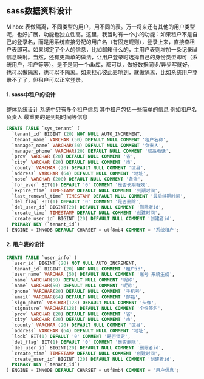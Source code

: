 ## sass数据资料设计

Minbo: 表做隔离，不同类型的用户，用不同的表。万一将来还有其他的用户类型呢，也好扩展，功能也独立性高。这里，我当时有一个小的功能：如果租户不是自己的登录名，而是用系统直接分配的用户名（有固定规则），登录上来，直接查租户表即可。如果绑定了个人的信息，比如邮箱什么的，主用户表则增加一条记录id信息映射。当然，还有更简单的做法，让用户登录时选择自己的身份类型即可（系统用户，租户等等）。是不是同一个db库，都可以，做好数据同步/异步写就好，也可以做隔离，也可以不隔离。如果担心彼此影响到，就做隔离，比如系统用户登录不了了，但租户可以正常登录。

#### 1. sass中租户的设计

整体系统设计 系统中只有多个租户信息 其中租户包括一些简单的信息 例如租户名 负责人 最重要的是到期时间等信息

```sql
CREATE TABLE `sys_tenant` (
  `tenant_id` BIGINT (20) NOT NULL AUTO_INCREMENT,
  `tenant_name` VARCHAR (50) DEFAULT NULL COMMENT '租户名称',
  `manager_name` VARCHAR(50) DEFAULT NULL COMMENT '负责人',
  `manager_phone` VARCHAR(20) DEFAULT NULL COMMENT '联系电话',
  `prov` VARCHAR (20) DEFAULT NULL COMMENT '省',
  `city` VARCHAR (20) DEFAULT NULL COMMENT '市',
  `county` VARCHAR (20) DEFAULT NULL COMMENT '区县',
  `address` VARCHAR (64) DEFAULT NULL COMMENT '地址',
  `note` VARCHAR (200) DEFAULT NULL COMMENT '备注',
  `for_ever` BIT(1) DEFAULT '0' COMMENT '是否长期有效',
  `expire_time` TIMESTAMP DEFAULT NULL COMMENT '到期时间',
  `last_renewal_time` TIMESTAMP DEFAULT NULL COMMENT '最后续期时间',
  `del_flag` BIT(1) DEFAULT '0' COMMENT '是否删除',
  `del_user_id` BIGINT(20) DEFAULT NULL COMMENT '删除者id',
  `create_time` TIMESTAMP DEFAULT NULL COMMENT '创建时间',
  `create_user_id` BIGINT (20) DEFAULT NULL COMMENT '创建者id',
  PRIMARY KEY (`tenant_id`)
) ENGINE = INNODB DEFAULT CHARSET = utf8mb4 COMMENT = '系统租户';
```

#### 2.  用户表的设计

```sql
CREATE TABLE `user_info` (
  `user_id` BIGINT (20) NOT NULL AUTO_INCREMENT,
  `tenant_id` BIGINT (20) NOT NULL COMMENT '租户id',
  `user_name` VARCHAR (50) DEFAULT NULL COMMENT '账号_系統生成',
  `name` VARCHAR(50) DEFAULT NULL COMMENT '昵称',
  `name` VARCHAR(50) DEFAULT NULL COMMENT '昵称',
  `phone` VARCHAR(20) DEFAULT NULL COMMENT '手机号',
  `email` VARCHAR(64) DEFAULT NULL COMMENT '邮箱',
  `sign_photo` VARCHAR(128) DEFAULT NULL COMMENT '头像',
  `signature` VARCHAR(128) DEFAULT NULL COMMENT '个性签名',
  `prov` VARCHAR (20) DEFAULT NULL COMMENT '省',
  `city` VARCHAR (20) DEFAULT NULL COMMENT '市',
  `county` VARCHAR (20) DEFAULT NULL COMMENT '区县',
  `address` VARCHAR (64) DEFAULT NULL COMMENT '地址',
  `lock` BIT(1) DEFAULT '0' COMMENT '是否锁定',
  `del_flag` BIT(1) DEFAULT '0' COMMENT '是否删除',
  `del_user_id` BIGINT(20) DEFAULT NULL COMMENT '删除者id',
  `create_time` TIMESTAMP DEFAULT NULL COMMENT '创建时间',
  `create_user_id` BIGINT (20) DEFAULT NULL COMMENT '创建者id',
  PRIMARY KEY (`tenant_id`)
) ENGINE = INNODB DEFAULT CHARSET = utf8mb4 COMMENT = '用户信息';
```

